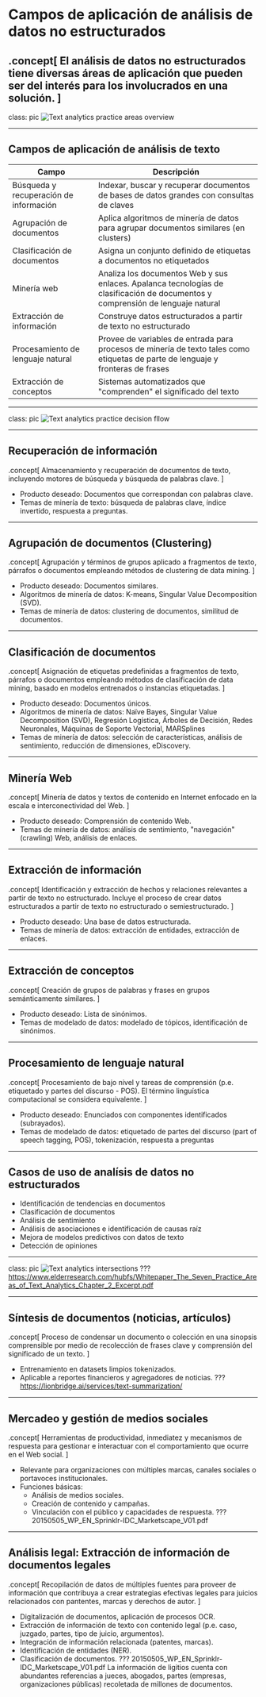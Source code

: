# Campos de aplicación de análisis de datos no estructurados
.concept[
    El análisis de datos no estructurados tiene diversas áreas de aplicación que pueden ser del interés para los involucrados en una solución.
]
---
class: pic
![Text analytics practice areas overview](images/text-analytics-practice-areas-overview.png)

---
## Campos de aplicación de análisis de texto

|Campo|Descripción|
|---|---|
|Búsqueda y recuperación de información|Indexar, buscar y recuperar documentos de bases de datos grandes con consultas de claves|
|Agrupación de documentos|Aplica algoritmos de minería de datos para agrupar documentos similares (en clusters)|
|Clasificación de documentos|Asigna un conjunto definido de etiquetas a documentos no etiquetados|
|Minería web|Analiza los documentos Web y sus enlaces. Apalanca tecnologías de clasificación de documentos y comprensión de lenguaje natural|
|Extracción de información|Construye datos estructurados a partir de texto no estructurado|
|Procesamiento de lenguaje natural|Provee de variables de entrada para procesos de minería de texto tales como etiquetas de parte de lenguaje y fronteras de frases|
|Extracción de conceptos|Sistemas automatizados que "comprenden" el significado del texto|

---
class: pic
![Text analytics practice decision fllow](images/text-analytics-practice-decision-flow.png)

---
## Recuperación de información
.concept[
    Almacenamiento y recuperación de documentos de texto, incluyendo motores de búsqueda y búsqueda de palabras clave.
]
- Producto deseado: Documentos que correspondan con palabras clave.
- Temas de minería de texto: búsqueda de palabras clave, índice invertido, respuesta a preguntas.

---
## Agrupación de documentos (Clustering)
.concept[
    Agrupación y términos de grupos aplicado a fragmentos de texto, párrafos o documentos empleando métodos de clustering de data mining.
]

- Producto deseado: Documentos similares.
- Algoritmos de minería de datos: K-means, Singular Value Decomposition (SVD).
- Temas de minería de datos: clustering de documentos, similitud de documentos.
---
## Clasificación de documentos
.concept[
    Asignación de etiquetas predefinidas a fragmentos de texto, párrafos o documentos empleando métodos de clasificación de data mining, basado en modelos entrenados o instancias etiquetadas.
]

- Producto deseado: Documentos únicos.
- Algoritmos de minería de datos: Naïve Bayes, Singular Value Decomposition (SVD), Regresión Logística, Árboles de Decisión, Redes Neuronales, Máquinas de Soporte Vectorial, MARSplines
- Temas de minería de datos: selección de características, análisis de sentimiento, reducción de dimensiones, eDiscovery.
---
## Minería Web
.concept[
    Minería de datos y textos de contenido en Internet enfocado en la escala e interconectividad del Web.
]

- Producto deseado: Comprensión de contenido Web.
- Temas de minería de datos: análisis de sentimiento, "navegación" (crawling) Web, análisis de enlaces.
---
## Extracción de información
.concept[
    Identificación y extracción de hechos y relaciones relevantes a partir de texto no estructurado. Incluye el proceso de crear datos estructurados a partir de texto no estructurado o semiestructurado.
]

- Producto deseado: Una base de datos estructurada.
- Temas de minería de datos: extracción de entidades, extracción de enlaces.
---
## Extracción de conceptos
.concept[
    Creación de grupos de palabras y frases en grupos semánticamente similares.
]

- Producto deseado: Lista de sinónimos.
- Temas de modelado de datos: modelado de tópicos, identificación de sinónimos.
---
## Procesamiento de lenguaje natural
.concept[
    Procesamiento de bajo nivel y tareas de comprensión (p.e. etiquetado y partes del discurso - POS). El término linguística computacional se considera equivalente.
]

- Producto deseado: Enunciados con componentes identificados (subrayados).
- Temas de modelado de datos: etiquetado de partes del discurso (part of speech tagging, POS), tokenización, respuesta a preguntas
---
## Casos de uso de analísis de datos no estructurados

- Identificación de tendencias en documentos
- Clasificación de documentos
- Análisis de sentimiento
- Análisis de asociaciones e identificación de causas raíz
- Mejora de modelos predictivos con datos de texto
- Detección de opiniones
---
class: pic
![Text analytics intersections](images/text-analytics-intersections.png)
???
https://www.elderresearch.com/hubfs/Whitepaper_The_Seven_Practice_Areas_of_Text_Analytics_Chapter_2_Excerpt.pdf


---
## Síntesis de documentos (noticias, artículos)
.concept[
    Proceso de condensar un documento o colección en una sinopsis comprensible por medio de recolección de frases clave y comprensión del significado de un texto.
]
- Entrenamiento en datasets limpios tokenizados.
- Aplicable a reportes financieros y agregadores de noticias.
???
https://lionbridge.ai/services/text-summarization/
---
## Mercadeo y gestión de medios sociales
.concept[
    Herramientas de productividad, inmediatez y mecanismos de respuesta para gestionar e interactuar con el comportamiento que ocurre en el Web social.
]
- Relevante para organizaciones con múltiples marcas, canales sociales o portavoces institucionales.
- Funciones básicas:
    - Análisis de medios sociales.
    - Creación de contenido y campañas.
    - Vinculación con el público y capacidades de respuesta.
???
20150505_WP_EN_Sprinklr-IDC_Marketscape_V01.pdf
---
## Análisis legal: Extracción de información de documentos legales
.concept[
   Recopilación de datos de múltiples fuentes para proveer de información que contribuya a crear estrategias efectivas legales para juicios relacionados con pantentes, marcas y derechos de autor.
]
- Digitalización de documentos, aplicación de procesos OCR.
- Extracción de información de texto con contenido legal (p.e. caso, juzgado, partes, tipo de juicio, argumentos).
- Integración de información relacionada (patentes, marcas).
- Identificación de entidades (NER).
- Clasificación de documentos.
???
20150505_WP_EN_Sprinklr-IDC_Marketscape_V01.pdf
 La información de ligitios cuenta con abundantes referencias a jueces, abogados, partes (empresas, organizaciones públicas) recoletada de millones de documentos.
